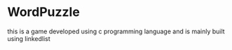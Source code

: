 # WordPuzzle
this is a game developed using c programming language and is mainly built using linkedlist
